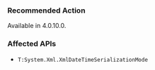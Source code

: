 ### Recommended Action
Available in 4.0.10.0.

### Affected APIs
* `T:System.Xml.XmlDateTimeSerializationMode`
